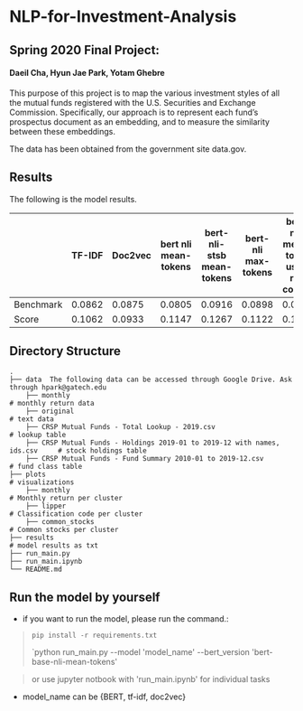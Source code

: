 # NLP-for-Investment-Analysis
## Spring 2020 Final Project: 
#### Daeil Cha, Hyun Jae Park, Yotam Ghebre

This purpose of this project is to map the various investment styles of all the mutual funds registered with the U.S. Securities and Exchange Commission. Specifically, our approach is to represent each fund’s prospectus document as an embedding, and to measure the similarity between these embeddings. 

The data has been obtained from the government site data.gov. 

## Results
The following is the model results. 

| |TF-IDF | Doc2vec |bert nli mean-tokens | bert-nli-stsb mean-tokens | bert-nli max-tokens | bert-nli-mean-token using risk corpus|
|--- |------------- | ------------- | --- | --- |--- | ---|
| Benchmark  | 0.0862 | 0.0875| 0.0805 |0.0916| 0.0898 |0.0938|
| Score  | 0.1062 | 0.0933 |0.1147 |0.1267 |0.1122 |0.106|

## Directory Structure

    .
    ├── data  The following data can be accessed through Google Drive. Ask through hpark@gatech.edu                  
        ├── monthly                                                                 # monthly return data
        ├── original                                                                # text data
        ├── CRSP Mutual Funds - Total Lookup - 2019.csv                             # lookup table
        ├── CRSP Mutual Funds - Holdings 2019-01 to 2019-12 with names, ids.csv     # stock holdings table
        ├── CRSP Mutual Funds - Fund Summary 2010-01 to 2019-12.csv                 # fund class table
    ├── plots                                                                       # visualizations 
        ├── monthly                                                                 # Monthly return per cluster
        ├── lipper                                                                  # Classification code per cluster 
        ├── common_stocks                                                           # Common stocks per cluster
    ├── results                                                                     # model results as txt
    ├── run_main.py
    ├── run_main.ipynb
    └── README.md
    
## Run the model by yourself

* if you want to run the model, please run the command.:
> `pip install -r requirements.txt`
> 
> `python run_main.py --model 'model_name' --bert_version 'bert-base-nli-mean-tokens'

> or use jupyter notbook with 'run_main.ipynb' for individual tasks
* model_name can be {BERT, tf-idf, doc2vec}

